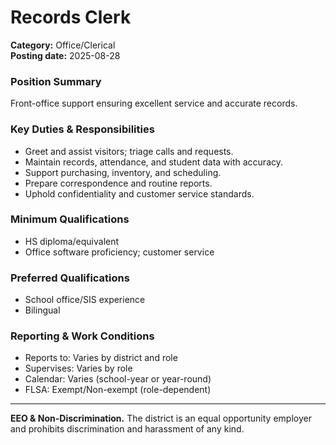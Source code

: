 # Records Clerk

**Category:** Office/Clerical  
**Posting date:** 2025-08-28

### Position Summary

Front-office support ensuring excellent service and accurate records.

### Key Duties & Responsibilities
- Greet and assist visitors; triage calls and requests.
- Maintain records, attendance, and student data with accuracy.
- Support purchasing, inventory, and scheduling.
- Prepare correspondence and routine reports.
- Uphold confidentiality and customer service standards.

### Minimum Qualifications
- HS diploma/equivalent
- Office software proficiency; customer service

### Preferred Qualifications
- School office/SIS experience
- Bilingual

### Reporting & Work Conditions
- Reports to: Varies by district and role
- Supervises: Varies by role
- Calendar: Varies (school-year or year-round)
- FLSA: Exempt/Non-exempt (role-dependent)

---
**EEO & Non-Discrimination.** The district is an equal opportunity employer and prohibits discrimination and harassment of any kind.
